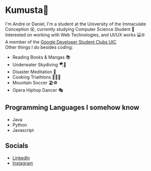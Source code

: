 # Kumusta👋

I'm Andre or Daniel, I'm a student at the University of the Immaculate Conception 😵‍, currently studying Computer Science Student 🤔 <br>
Interested on working with Web Technologies, and UI/UX works 💻🌐<br>
A member of the [Google Developer Student Clubs UIC](https://www.facebook.com/dscuic) <br>
Other things I do besides coding:

- Reading Books & Mangas 📚
- Underwater Skydiving 🪂🤿
- Disaster Meditation 🧘
- Cooking Triathlons 👨‍🍳🤸
- Mountain Soccer 🏖️⚽
- Opera Hiphop Dancer 🎭

## Programming Languages I somehow know
- Java 
- Python
- Javascript

## Socials
- [LinkedIn](https://www.linkedin.com/in/andre-gonzales-48385623a/)
- [Instagram](https://www.instagram.com/shuuuaa/)
